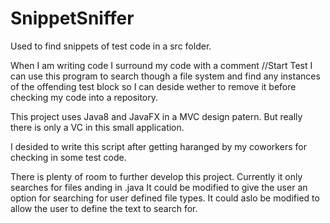 # SnippetSniffer
Used to find snippets of test code in a src folder.

When I am writing code I surround my code with a comment //Start Test
I can use this program to search though a file system and find any instances of the offending test block so I can deside wether to remove it before checking my code into a repository.

This project uses Java8 and JavaFX in a MVC design patern. But really there is only a VC in this small application.

I desided to write this script after getting haranged by my coworkers for checking in some test code. 

There is plenty of room to further develop this project.
Currently it only searches for files anding in .java
It could be modified to give the user an option for searching for user defined file types.
It could aslo be modified to allow the user to define the text to search for.

